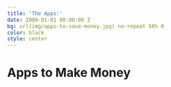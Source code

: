 ```yaml
---
title: 'The Apps:'
date: 2000-01-01 00:00:00 Z
bg: url(img/apps-to-save-money.jpg) no-repeat 50% 0
color: black
style: center
---
```


# Apps to Make Money







